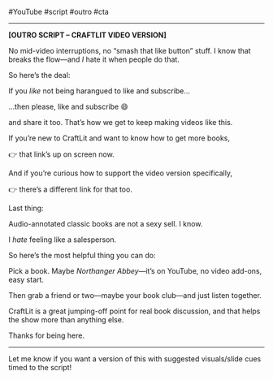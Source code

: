 #YouTube #script #outro #cta 

---

**[OUTRO SCRIPT – CRAFTLIT VIDEO VERSION]**

  

No mid-video interruptions, no “smash that like button” stuff. I know that breaks the flow—and _I_ hate it when people do that.

So here’s the deal:

If you _like_ not being harangued to like and subscribe…

…then please, like and subscribe 😄

and share it too. That’s how we get to keep making videos like this.

  

If you’re new to CraftLit and want to know how to get more books,

👉 that link’s up on screen now.

  

And if you’re curious how to support the video version specifically,

👉 there’s a different link for that too.

  

Last thing:

Audio-annotated classic books are not a sexy sell. I know.

I _hate_ feeling like a salesperson.

So here’s the most helpful thing you can do:

Pick a book. Maybe _Northanger Abbey_—it’s on YouTube, no video add-ons, easy start.

Then grab a friend or two—maybe your book club—and just listen together.

CraftLit is a great jumping-off point for real book discussion, and that helps the show more than anything else.

  

Thanks for being here.

---

Let me know if you want a version of this with suggested visuals/slide cues timed to the script!